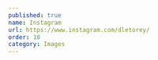 ```yaml
---
published: true
name: Instagram
url: https://www.instagram.com/dletorey/
order: 10
category: Images
---
```


